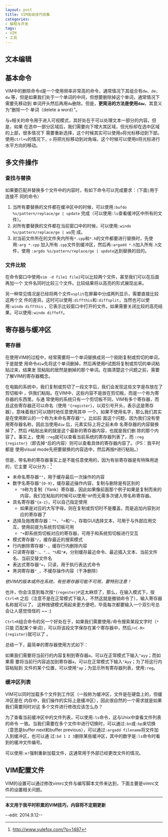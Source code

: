 ```yaml
---
layout: post
title: VIM高级技巧收集
categories:
- 编程与开发
tags:
- VIM
- 工具
---
```


## 文本编辑

## 基本命令

VIM中的删除命令`d`是一个使用频率非常高的命令，通常情况下其组合有`dw`、`de`、`dw`
等，但是如果我们处于一个单词的中间，但想要删除掉这个单词，通常情况下需要先移动到
单词开头然后再用`dw`删除。但是，**更简洁的方法是使用`daw`**，其意义为“删除一个
单词（delete a word）”。

与`v`相关的命令用于进入可视模式，其好处在于可以处理文本一部分的内容。但是，如果
在选中一部分区域后，我们需要向下增大其区域，但光标却在选中区域的上部，很多情况下
需要重新选择，这个时候其实可以使用`o`将光标移动到下部。使用`ctrl+v`的情况下，`o`
将把光标移动到对角端，这个时候可以使用`O`将光标进行水平方向的移动。

## 多文件操作

### 查找与替换

如果要匹配并替换多个文件中的内容时，有如下命令可以完成要求：（下面`|`用于连接不
同的命令）

1. 当所有要替换的文件都在缓冲区中的时候，可以使用`:bufdo %s/pattern/replace/ge | update`
   完成（可以使用`:ls`查看缓冲区中所有的文件）。
2. 对所有要替换的文件都在当前窗口中的时候，可以使用`:windo %s/pattern/replace/ge | wa`完
   成。
3. 对当前文件所在的文件夹内所有`*.cpp`和`*.h`的文件都要进行替换时，先使用`:arg *.cpp`
   加入所有`.cpp`文件到缓冲区，然后再`:argadd *.h`加入所有`.h`文件，使用
   `:argdo %s/pattern/replace/ge | update`达到替换的目的。

### 文件比较

在命令窗口中使用`vim -d file1 file2`可以比较两个文件，甚至我们可以在后面再加一个
文件名同时比较三个文件。比较结果将以高亮的形式展现出来。

另一种常见情况是已经将两个文件`vsplit`在屏幕中分成两列显示，需要直接比较这两个文
件的差异。这时可以使用`:diffthis`和`:diffsplit`，当然也可以使用`:windo diffthis`
，它表示比较窗口中打开的文件。如果需要关闭比较的高亮结果，可以使用`:windo diffoff`。

## 寄存器与缓冲区

### 寄存器

在使用VIM的过程中，经常需要将一个单词替换成另一个刚刚复制或剪切的单词，于是就使
用命令`diw`先将这个单词删掉，然后再使用`P`试图将复制或剪切的单词粘贴过来，结果发
现粘贴的居然是删掉的那个单词。在搞清楚这个问题之前，需要了解VIM的寄存器概念。

在电脑的系统中，我们复制或剪切了一段文字后，我们会发现这些文字是存放在了剪切板中
，供我们粘贴。在VIM中，这些内容不是放在剪切板，而是一个称为寄存器的东西里。与通
常使用的系统只有一个剪切板不同，VIM有多个寄存器，而且这些寄存器还可以命名（使用
`"{register}`，以双引号开头，表示这是寄存器），意味着我们可以随时地任意使用其中
一个。如果不使用名字，那么我们其实是在使用默认的一个称为未命名寄存器`""`。比如前
面这个问题，因为我们没有使用寄存器名称，因此当使用`diw` 后，元素实际上将之前未命
名寄存器的内容替换掉了，然后 `P`粘贴出来的就是这个最新的寄存器内容，也就是我们删
除的那个内容了。事实上，使用 `:reg`就可以查看当前系统的寄存器列表了，而
`:reg {register}`（即去掉`"`后的内容）则可以查看具体的寄存器内容了。（PS：我平时都是
使用visual mode先把要替换的内容选中，然后再按`P`进行粘贴。）

但是，带名称的寄存器事实上是不能任意使用的，因为有些寄存器是有特殊用途的，它主要
可以分为：[^1]

* 未命名寄存器`""`，用于缓存最后一次操作的内容
* 数字名寄存器`"{0-9}`，缓存最近操作内容，复制与删除是有区别的
    - `"0`称为复制（Yank）寄存器，因此如果像前面那个例子如果是复制而来的内容，我们在粘贴的时候可以使用`"0P`而无需多次键入带名称寄存器。
* 具名寄存器`"{a-z}`，可以自己指定使用
    - 如果是对应的大写字母，则在复制或剪切时不是覆盖，而是追加内容到对应的寄存器了
* 选择及拖拽寄存器：`"*`、`"+`和`"~`，存取GUI选择文本，可用于与外部应用交互，使用前提为系统剪切板可用
    - `"+`即系统剪切板对应的寄存器，可用于和系统剪切板进行交互
* 模式寄存器`"/`，缓存最近的搜索模式
* 行内删除寄存器`"-`，缓存行内删除内容
* 只读寄存器`":`、`".`、`"%`和`"#`，分别缓存最近命令、最近插入文本、当前文件名、当前交替文件名
* 表达式寄存器`"=`，只读，用于执行表达式命令
* 黑洞寄存器`"_`，不缓存操作内容（干净删除）

*依VIM的版本或所在系统，有些寄存器可能不可用，要特别注意！*

也许，你会注意到每次按`"{regester}P`这太麻烦了，那么，在输入模式下，按`Ctrl+R`
之后（注意不是在正常模式下输入，不然这就是撤销命令了），输入寄存器名称就可以了。
这种按键模式用起来更方便吧，毕竟每次都要输入一个双引号总会让人感觉怪怪的 ~~ :)

`Ctrl+R`组合命令的另一个好处在于，如果我们需要使用`/`命令搜索某段文字时（`*`只能
匹配某个单词），可以将该段文字保存在某个寄存器中，然后`/<C-R>{register}`就可以了
。 

总结一下，最简单的寄存器使用方式如下：

如果我们需要将当前行的内容复制到寄存器`a`，可以在正常模式下输入`"ayy`；而如果需
要将当前行内容追加到寄存器`a`，可以在正常模式下输入`"Ayy`；为了将这行内容粘贴到
文件的某个位置，可以使用`"ap`；为显示所有寄存器列表，使用`:reg`。

### 缓冲区列表

VIM可以同时加载多个文件到工作区（一般称为缓冲区，文件是在硬盘上的，但缓冲区是在
内存中，我们操作的实际上是缓冲区），因此很自然的一个需求就是如果我们需要同时对这
多个文件进行修改应该怎么办？

为了查看当前缓冲区中的文件列表，可以使用`:ls`命令，这与Unix中查看文件列表的命令
一致。当我们需要在多个文件中进行切换时，可以通过`:bn`或`:bp`来切换（意思是buffer
next和buffer previous），可以通过`:argadd filename`将文件加入到缓冲区，也可以通
过`:bd 1 2 3`删除某些缓冲区，其中的数字是`:ls`命令时看到的缓冲文件编号。

可以使用`:e!`强制重新加载文件，这通常用于外部已经更改文件的情况。

## VIM配置文件

VIM的设置可以通过修改vimrc文件与编写脚本文件来达到，下面主要是vimrc文件的设置相关问题。


* * *

**本文用于我平时积累的VIM技巧，内容将不定期更新**

--edit: 2014.9.12--



[^1]: http://www.yulefox.com/?p=1487


